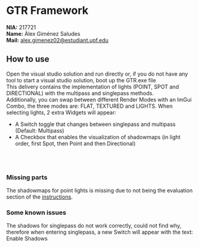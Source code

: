 # GTR Framework

**NIA:** 217721 <br>
**Name:** Àlex Giménez Saludes <br>
**Mail:** alex.gimenez02@estudiant.upf.edu <br>

## How to use

Open the visual studio solution and run directly or, if you do not have any tool to start a visual studio solution, boot up the GTR.exe file
<br>
This delivery contains the implementation of lights (POINT, SPOT and DIRECTIONAL) with the multipass and singlepass methods. <br>Additionally, you can swap between different Render Modes with an ImGui Combo, the three modes are: FLAT, TEXTURED and LIGHTS. When selecting lights, 2 extra Widgets will appear:<br>

- A Switch toggle that changes between singlepass and multipass (Default: Multipass)
- A Checkbox that enables the visualization of shadowmaps (in light order, first Spot, then Point and then Directional)

<br> <br>

### Missing parts

The shadowmaps for point lights is missing due to not being the evaluation section of the [instructions](https://docs.google.com/presentation/d/1V4LeBHyZtTfkvAGaeogu9WFVzOJjWMuVk72FD_vd97Q/edit#slide=id.g845a05d37c_2_0).

### Some known issues

The shadows for singlepass do not work correctly, could not find why, therefore when entering singlepass, a new Switch will appear with the text: Enable Shadows
